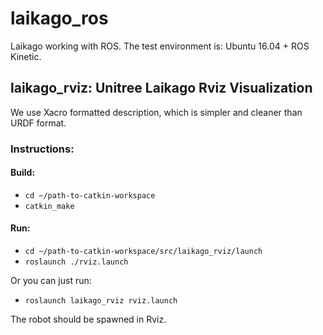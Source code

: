 # laikago_ros
Laikago working with ROS. The test environment is: Ubuntu 16.04 + ROS Kinetic.

## laikago_rviz: Unitree Laikago Rviz Visualization

We use Xacro formatted description, which is simpler and cleaner than URDF format.
### Instructions:
#### Build:
* `cd ~/path-to-catkin-workspace`
* `catkin_make`
#### Run:
* `cd ~/path-to-catkin-workspace/src/laikago_rviz/launch`
* `roslaunch ./rviz.launch`

Or you can just run:
* `roslaunch laikago_rviz rviz.launch`

The robot should be spawned in Rviz.

